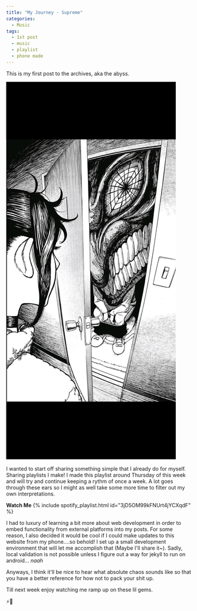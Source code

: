 ```yaml
---
title: "My Journey - Supreme"
categories:
  - Music
tags:
  - 1st post
  - music
  - playlist
  - phone made
---
```


This is my first post to the archives, aka the abyss.

![Okkarun Granny Curse](../../assets/images/Dandadan-4.jpg)

I wanted to start off sharing something simple that I already do for myself. Sharing playlists I make! I made this playlist around Thursday of this week and will try and continue keeping a rythm of once a week. A lot goes through these ears so I might as well take some more time to filter out my own interpretations.

**Watch Me**
{% include spotify_playlist.html id="3jD5OM99kFNUrt4jYCXqdF" %}

I had to luxury of learning a bit more about web development in order to embed functionality from external platforms into my posts. For some reason, I also decided it would be cool if I could make updates to this website from my phone....so behold! I set up a small development environment that will let me accomplish that  (Maybe I'll share it~). Sadly, local validation is not possible unless I figure out a way for jekyll to run on android... _naah_

Anyways, I think it'll be nice to hear what absolute chaos sounds like so that you have a better reference for how not to pack your shit up.

Till next week enjoy watching me ramp up on these lil gems.

:zap::whale: